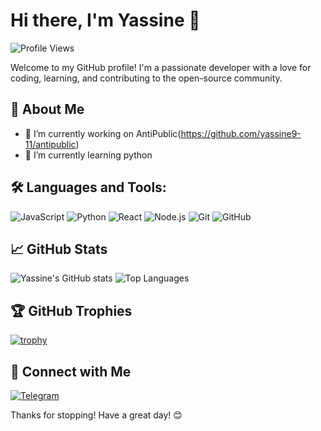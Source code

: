 # Hi there, I'm Yassine 👋

![Profile Views](https://komarev.com/ghpvc/?username=yassine9-11)

Welcome to my GitHub profile! I'm a passionate developer with a love for coding, learning, and contributing to the open-source community.

## 🚀 About Me
- 🔭 I’m currently working on AntiPublic(https://github.com/yassine9-11/antipublic)
- 🌱 I’m currently learning python

## 🛠️ Languages and Tools:
![JavaScript](https://img.shields.io/badge/-JavaScript-000?&logo=JavaScript)
![Python](https://img.shields.io/badge/-Python-000?&logo=Python)
![React](https://img.shields.io/badge/-React-000?&logo=React)
![Node.js](https://img.shields.io/badge/-Node.js-000?&logo=Node.js)
![Git](https://img.shields.io/badge/-Git-000?&logo=Git)
![GitHub](https://img.shields.io/badge/-GitHub-000?&logo=GitHub)

## 📈 GitHub Stats
![Yassine's GitHub stats](https://github-readme-stats.vercel.app/api?username=yassine9-11&show_icons=true&theme=radical)
![Top Languages](https://github-readme-stats.vercel.app/api/top-langs/?username=yassine9-11&layout=compact&theme=radical)

## 🏆 GitHub Trophies
[![trophy](https://github-profile-trophy.vercel.app/?username=yassine9-11&theme=monokai)](https://github.com/ryo-ma/github-profile-trophy)

## 🔗 Connect with Me
[![Telegram](https://img.shields.io/badge/-Telegram-000?&logo=Telegram&logoColor=1DA1F2)](https://telegram.me/yassine9_11)

Thanks for stopping! Have a great day! 😊
